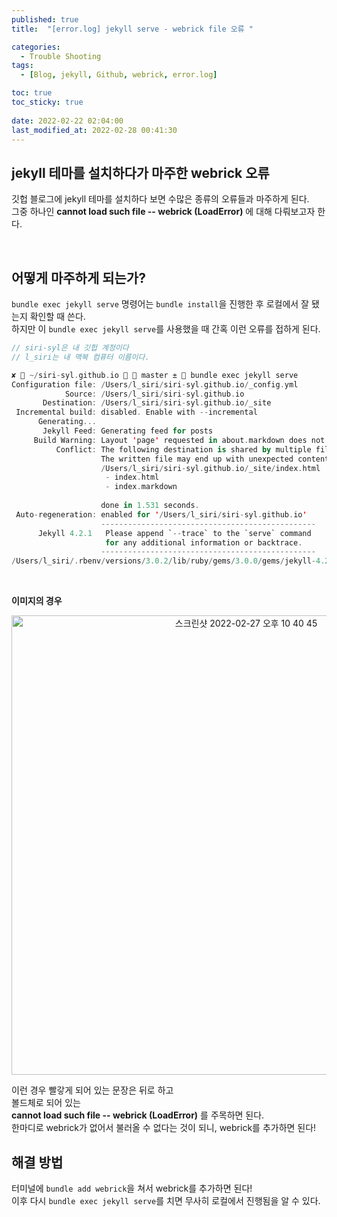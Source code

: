```yaml
---
published: true
title:  "[error.log] jekyll serve - webrick file 오류 "

categories:
  - Trouble Shooting
tags:
  - [Blog, jekyll, Github, webrick, error.log]

toc: true
toc_sticky: true
 
date: 2022-02-22 02:04:00
last_modified_at: 2022-02-28 00:41:30
---
```


## jekyll 테마를 설치하다가 마주한 webrick 오류

깃헙 블로그에 jekyll 테마를 설치하다 보면 수많은 종류의 오류들과 마주하게 된다.  
그중 하나인 **cannot load such file -- webrick (LoadError)** 에 대해 다뤄보고자 한다.

<br>

## 어떻게 마주하게 되는가?
`bundle exec jekyll serve` 명령어는 `bundle install`을 진행한 후 로컬에서 잘 됐는지 확인할 때 쓴다.  
하지만 이 `bundle exec jekyll serve`를 사용했을 때 간혹 이런 오류를 접하게 된다.
<br/>

```kotlin
// siri-syl은 내 깃헙 계정이다
// l_siri는 내 맥북 컴퓨터 이름이다.

✘  ~/siri-syl.github.io   master ±  bundle exec jekyll serve
Configuration file: /Users/l_siri/siri-syl.github.io/_config.yml
            Source: /Users/l_siri/siri-syl.github.io
       Destination: /Users/l_siri/siri-syl.github.io/_site
 Incremental build: disabled. Enable with --incremental
      Generating... 
       Jekyll Feed: Generating feed for posts
     Build Warning: Layout 'page' requested in about.markdown does not exist.
          Conflict: The following destination is shared by multiple files.
                    The written file may end up with unexpected contents.
                    /Users/l_siri/siri-syl.github.io/_site/index.html
                     - index.html
                     - index.markdown
                    
                    done in 1.531 seconds.
 Auto-regeneration: enabled for '/Users/l_siri/siri-syl.github.io'
                    ------------------------------------------------
      Jekyll 4.2.1   Please append `--trace` to the `serve` command 
                     for any additional information or backtrace. 
                    ------------------------------------------------
/Users/l_siri/.rbenv/versions/3.0.2/lib/ruby/gems/3.0.0/gems/jekyll-4.2.1/lib/jekyll/commands/serve/servlet.rb:3:in `require': cannot load such file -- webrick (LoadError)

```
<br>

**이미지의 경우**

<center><img width="735" alt="스크린샷 2022-02-27 오후 10 40 45" src="https://user-images.githubusercontent.com/87490361/155889000-8c206744-59d6-4069-8b22-5bee2123c2f4.png"></center>

이런 경우 빨갛게 되어 있는 문장은 뒤로 하고  
볼드체로 되어 있는  
**cannot load such file -- webrick (LoadError)**
를 주목하면 된다.  
한마디로 webrick가 없어서 불러올 수 없다는 것이 되니, webrick를 추가하면 된다!
<br>

## 해결 방법

터미널에 `bundle add webrick`을 쳐서 webrick를 추가하면 된다!  
이후 다시 `bundle exec jekyll serve`를 치면 무사히 로컬에서 진행됨을 알 수 있다.

<br>